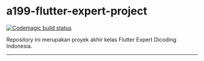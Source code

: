 # a199-flutter-expert-project
[![Codemagic build status](https://api.codemagic.io/apps/63a6eb5e80ca8e75dd90cb9f/63a6eb5e80ca8e75dd90cb9e/status_badge.svg)](https://codemagic.io/apps/63a6eb5e80ca8e75dd90cb9f/63a6eb5e80ca8e75dd90cb9e/latest_build)

Repository ini merupakan proyek akhir kelas Flutter Expert Dicoding Indonesia.

---